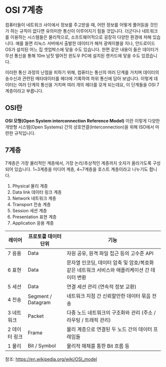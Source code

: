 # OSI 7계층

컴퓨터들이 네트워크 사이에서 정보를 주고받을 때, 어떤 정보를 어떻게 풀어읽을 것인가 하는 규칙이 없다면 유의미한 통신이 이루어지기 힘들 것입니다.
더군다나 네트워크를 이용하는 시스템들은 물리적으로, 소프트웨어적으로 굉장히 다양한 환경에 처해 있습니다.
예를 들면 리눅스 서버에서 출발한 데이터가 해저 광케이블을 지나, 안드로이드 OS가 설치된 어느 집 셋업박스에 닿을 수도 있습니다.
한편 같은 내용이 들은 데이터가 무선 통신을 통해 10m 남짓 떨어진 윈도우 PC에 설치된 랜카드에 닿을 수도 있겠습니다.

이러한 통신 과정의 난점을 피하기 위해, 컴퓨터는 통신의 여러 단계를 거치며 데이터의 송수신과 관련된 메타데이터를 헤더에 기록하여 하위 통신에 담아 보냅니다.
이렇게 데이터는 여러 단계의 통신을 거치며 여러 개의 헤더를 갖게 되는데요, 이 단계들을 OSI 7계층이라고 부릅니다.

## OSI란

**OSI 모형(Open System interconnection Reference Model)** 이란 이렇게 다양한 개방형 시스템(Open Systems) 간의 상호연결(Interconnection)을 위해 ISO에서 마련한 규칙입니다.

## 7계층

7계층은 가장 물리적인 계층에서, 가장 논리/추상적인 계층까지 숫자가 올라가도록 구성되어 있습니다.
1~3계층을 미디어 계층, 4~7계층을 호스트 계층이라고 나누기도 합니다.

1. Physical 물리 계층
2. Data link 데이터 링크 계층
3. Network 네트워크 계층
4. Transport 전송 계층
5. Session 세션 계층
6. Presentation 표현 계층
7. Application 응용 계층

| 레이어 | 프로토콜 데이터 단위 | 기능 |
| --- |            --- | --- |
| 7 응용 | Data           | 자원 공유, 원격 파일 접근 등의 고수준 API |
| 6 표현 | Data           | 문자열 인코딩, 데이터 압축 및 암호/복호화 같은 네트워크 서비스와 애플리케이션 간 데이터 변환 |
| 5 세션 | Data           | 연결 세션 관리 (연속적 정보 교환) |
| 4 전송 | Segment / Datagram | 네트워크 지점 간 신뢰할만한 데이터 묶음 전송 |
| 3 네트워크 | Packet | 다중 노드 네트워크의 구조화와 관리 (주소 / 라우팅 / 트래픽 관리) |
| 2 데이터 링크 | Frame | 물리 계층으로 연결된 두 노드 간의 데이터 프레임들 |
| 1 물리 | Bit / Symbol | 물리적 매체를 통한 Bit 흐름 등 |

참조: https://en.wikipedia.org/wiki/OSI_model